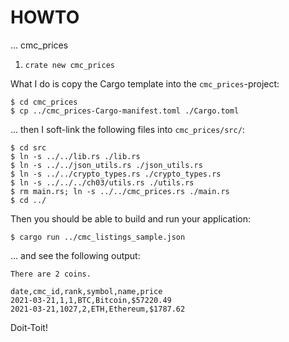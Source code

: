 # HOWTO

... cmc_prices

1. `crate new cmc_prices`

What I do is copy the Cargo template into the `cmc_prices`-project:

```SHELL
$ cd cmc_prices
$ cp ../cmc_prices-Cargo-manifest.toml ./Cargo.toml
```

... then I soft-link the following files into `cmc_prices/src/`:

```SHELL
$ cd src
$ ln -s ../../lib.rs ./lib.rs
$ ln -s ../../json_utils.rs ./json_utils.rs
$ ln -s ../../crypto_types.rs ./crypto_types.rs
$ ln -s ../../../ch03/utils.rs ./utils.rs
$ rm main.rs; ln -s ../../cmc_prices.rs ./main.rs
$ cd ../
```

Then you should be able to build and run your application:

```SHELL
$ cargo run ../cmc_listings_sample.json
```

... and see the following output:

```TXT
There are 2 coins.

date,cmc_id,rank,symbol,name,price
2021-03-21,1,1,BTC,Bitcoin,$57220.49
2021-03-21,1027,2,ETH,Ethereum,$1787.62
```

Doit-Toit!
